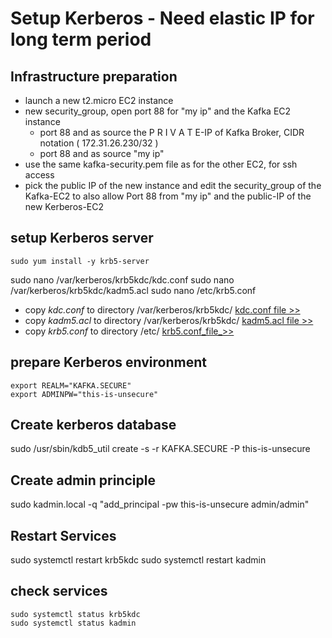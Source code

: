 # Setup Kerberos - Need elastic IP for long term period

## Infrastructure preparation
* launch a new t2.micro EC2 instance
* new security_group, open port 88 for "my ip" and the Kafka EC2 instance
  * port 88 and as source the P R I V A T E-IP of Kafka Broker, CIDR notation ( 172.31.26.230/32 )
  * port 88 and as source "my ip"
* use the same kafka-security.pem file as for the other EC2, for ssh access
* pick the public IP of the new instance and edit the security_group of the Kafka-EC2 to also allow Port 88 from "my ip" and the public-IP of the new Kerberos-EC2

##  setup Kerberos server  
```
sudo yum install -y krb5-server
```
sudo nano /var/kerberos/krb5kdc/kdc.conf  [](./kdc.conf)
sudo nano /var/kerberos/krb5kdc/kadm5.acl [](./kadm5.acl)
sudo nano /etc/krb5.conf                  [](./krb5.conf)

* copy *kdc.conf* to directory /var/kerberos/krb5kdc/ [kdc.conf file >>](./kdc.conf)
* copy *kadm5.acl* to directory /var/kerberos/krb5kdc/ [kadm5.acl file >>](./kadm5.acl)
* copy *krb5.conf* to directory /etc/ [krb5.conf_file_>>](./krb5.conf)

## prepare Kerberos environment
```
export REALM="KAFKA.SECURE"
export ADMINPW="this-is-unsecure"

```
## Create kerberos database

sudo /usr/sbin/kdb5_util create -s -r KAFKA.SECURE -P this-is-unsecure

## Create admin principle

sudo kadmin.local -q "add_principal -pw this-is-unsecure admin/admin"

## Restart Services

sudo systemctl restart krb5kdc
sudo systemctl restart kadmin

## check services
```
sudo systemctl status krb5kdc
sudo systemctl status kadmin
```

